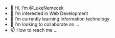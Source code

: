 - 👋 Hi, I’m @LukeNemecek
- 👀 I’m interested in Web Development
- 🌱 I’m currently learning Information technology
- 💞️ I’m looking to collaborate on ...
- 📫 How to reach me ...

<!---
LukeNemecek/LukeNemecek is a ✨ special ✨ repository because its `README.md` (this file) appears on your GitHub profile.
You can click the Preview link to take a look at your changes.
--->
